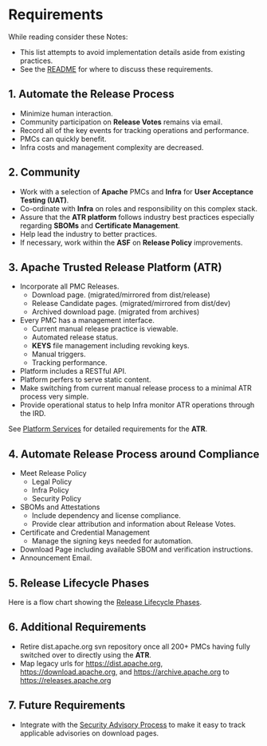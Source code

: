 # Requirements

While reading consider these Notes:

- This list attempts to avoid implementation details aside from existing practices.
- See the [README](../README.md) for where to discuss these requirements.

## 1. Automate the Release Process

   - Minimize human interaction.
   - Community participation on **Release Votes** remains via email.
   - Record all of the key events for tracking operations and performance.
   - PMCs can quickly benefit.
   - Infra costs and management complexity are decreased.

## 2. Community

   - Work with a selection of **Apache** PMCs and **Infra** for **User Acceptance Testing (UAT)**.
   - Co-ordinate with **Infra** on roles and responsibility on this complex stack.
   - Assure that the **ATR platform** follows industry best practices especially regarding **SBOMs** and **Certificate Management**.
   - Help lead the industry to better practices.
   - If necessary, work within the **ASF** on **Release Policy** improvements. 

## 3. Apache Trusted Release Platform (ATR)

   - Incorporate all PMC Releases.
     - Download page. (migrated/mirrored from dist/release)
     - Release Candidate pages. (migrated/mirrored from dist/dev)
     - Archived download page. (migrated from archives)
   - Every PMC has a management interface.
     - Current manual release practice is viewable.
     - Automated release status.
     - **KEYS** file management including revoking keys.
     - Manual triggers.
     - Tracking performance.
   - Platform includes a RESTful API.
   - Platform perfers to serve static content.
   - Make switching from current manual release process to a minimal ATR process very simple.
   - Provide operational status to help Infra monitor ATR operations through the IRD.

   See [Platform Services](./platform.md) for detailed requirements for the **ATR**.

## 4. Automate Release Process around Compliance

   - Meet Release Policy
     - Legal Policy
     - Infra Policy
     - Security Policy
   - SBOMs and Attestations
     - Include dependency and license compliance.
     - Provide clear attribution and information about Release Votes.
   - Certificate and Credential Management
     - Manage the signing keys needed for automation.
   - Download Page including available SBOM and verification instructions.
   - Announcement Email.

## 5. Release Lifecycle Phases

   Here is a flow chart showing the [Release Lifecycle Phases](lifecycle.md).

## 6. Additional Requirements

   - Retire dist.apache.org svn repository once all 200+ PMCs having fully switched over to directly using the **ATR**.
   - Map legacy urls for https://dist.apache.org, https://download.apache.org, and https://archive.apache.org to https://releases.apache.org

## 7. Future Requirements

   - Integrate with the [Security Advisory Process](advisory-process.md) to make it easy to track applicable advisories on download pages.
